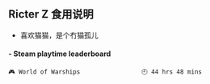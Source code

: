 ## Ricter Z 食用说明
- 喜欢猫猫，是个冇猫孤儿

<!-- steam-box start -->
#### - Steam playtime leaderboard
```text
🎮 World of Warships                 🕘 44 hrs 48 mins
```
<!-- Powered by https://github.com/YouEclipse/steam-box . -->
<!-- steam-box end -->
